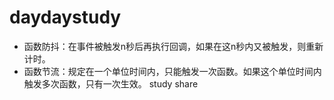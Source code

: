 # daydaystudy

- 函数防抖：在事件被触发n秒后再执行回调，如果在这n秒内又被触发，则重新计时。 
- 函数节流：规定在一个单位时间内，只能触发一次函数。如果这个单位时间内触发多次函数，只有一次生效。
study share
